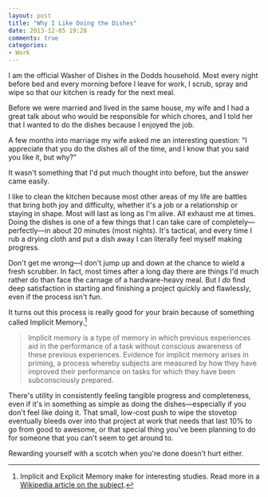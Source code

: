 ```yaml
---
layout: post
title: "Why I Like Doing the Dishes"
date: 2013-12-05 19:28
comments: true
categories: 
- Work
---
```


I am the official Washer of Dishes in the Dodds household. Most every night before bed and every morning before I leave for work, I scrub, spray and wipe so that our kitchen is ready for the next meal. 

Before we were married and lived in the same house, my wife and I had a great talk about who would be responsible for which chores, and I told her that I wanted to do the dishes because I enjoyed the job. 

A few months into marriage my wife asked me an interesting question: "I appreciate that you do the dishes all of the time, and I know that you said you like it, but why?" 

It wasn't something that I'd put much thought into before, but the answer came easily. 

I like to clean the kitchen because most other areas of my life are battles that bring both joy and difficulty, whether it's a job or a relationship or staying in shape. Most will last as long as I'm alive. All exhaust me at times. Doing the dishes is one of a few things that I can take care of completely—perfectly—in about 20 minutes (most nights). It's tactical, and every time I rub a drying cloth and put a dish away I can literally feel myself making progress. 

Don't get me wrong—I don't jump up and down at the chance to wield a fresh scrubber. In fact, most times after a long day there are things I'd much rather do than face the carnage of a hardware-heavy meal. But I *do* find deep satisfaction in starting and finishing a project quickly and flawlessly, even if the process isn't fun. 

It turns out this process is really good for your brain because of something called Implicit Memory.[^1] 

> Implicit memory is a type of memory in which previous experiences aid in the performance of a task without conscious awareness of these previous experiences. Evidence for implicit memory arises in priming, a process whereby subjects are measured by how they have improved their performance on tasks for which they have been subconsciously prepared.
 
There's utility in consistently feeling tangible progress and completeness, even if it's in something as simple as doing the dishes—especially if you don't feel like doing it. That small, low-cost push to wipe the stovetop eventually bleeds over into that project at work that needs that last 10% to go from good to awesome, or that special thing you've been planning to do for someone that you can't seem to get around to. 

Rewarding yourself with a scotch when you're done doesn't hurt either. 

[^1]: Implicit and Explicit Memory make for interesting studies. Read more in a [Wikipedia article on the subject](http://en.wikipedia.org/wiki/Implicit_memory). 



